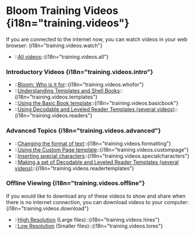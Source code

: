 # Bloom Training Videos {i18n="training.videos"}

If you are connected to the internet now, you can watch videos in your web browser: {i18n="training.videos.watch"}

- ::[All videos](http://tiny.cc/bloomVimeo)::{i18n="training.videos.all"}

### Introductory Videos {i18n="training.videos.intro"}

- ::[Bloom: Who is it for](https://vimeo.com/114043219)::{i18n="training.videos.whofor"}
- ::[Understanding Templates and Shell Books](https://vimeo.com/114024308)::{i18n="training.videos.templates"}
- ::[Using the Basic Book template](https://vimeo.com/112825489)::{i18n="training.videos.basicbook"}
- ::[Using Decodable and Leveled Reader Templates (several videos)](http://tiny.cc/usingBloomReaderTemplates)::{i18n="training.videos.readers"}

### Advanced Topics {i18n="training.videos.advanced"}

- ::[Changing the format of text](https://vimeo.com/117820891)::{i18n="training.videos.formatting"}
- ::[Using the Custom Page template](https://vimeo.com/116868148)::{i18n="training.videos.custompage"}
- ::[Inserting special characters](https://vimeo.com/117927599)::{i18n="training.videos.specialcharacters"}
- ::[Making a set of Decodable and Leveled Reader Templates (several videos)](http://tiny.cc/8vbwux)::{i18n="training.videos.readertemplates"}

### Offline Viewing {i18n="training.videos.offline"}

If you would like to download any of these videos to show and share when there is no internet connection, you can download videos to your computer: {i18n="training.videos.download"}

- ::[High Resolution](http://tiny.cc/bloomHDVideos) (Large files)::{i18n="training.videos.hires"}
- ::[Low Resolution](http://tiny.cc/bloomSDVideos) (Smaller files)::{i18n="training.videos.lores"}
